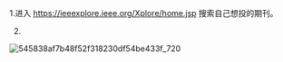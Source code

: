 1.进入 https://ieeexplore.ieee.org/Xplore/home.jsp 搜索自己想投的期刊。

2.
![545838af7b48f52f318230df54be433f_720](https://github.com/user-attachments/assets/da074a47-d157-44d5-9098-51a9e3d7d5ac)
